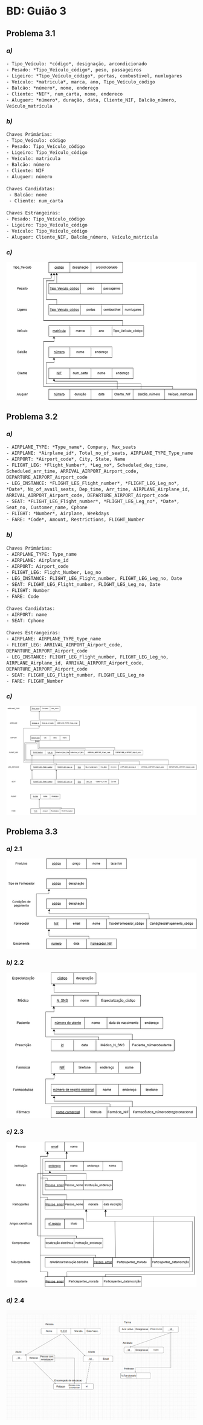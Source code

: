 # BD: Guião 3


## ​Problema 3.1
 
### *a)*

```
- Tipo_Veículo: *código*, designação, arcondicionado
- Pesado: *Tipo_Veículo_código*, peso, passageiros
- Ligeiro: *Tipo_Veículo_código*, portas, combustivel, numlugares
- Veículo: *matricula*, marca, ano, Tipo_Veículo_código
- Balcão: *número*, nome, endereço
- Cliente: *NIF*, num_carta, nome, endereco
- Aluguer: *número*, duração, data, Cliente_NIF, Balcão_número, Veículo_matrícula
```


### *b)* 

```
Chaves Primárias:
- Tipo_Veículo: código
- Pesado: Tipo_Veículo_código
- Ligeiro: Tipo_Veículo_código
- Veículo: matricula
- Balcão: número
- Cliente: NIF
- Aluguer: número

Chaves Candidatas:
 - Balcão: nome
 - Cliente: num_carta

Chaves Estrangeiras:
- Pesado: Tipo_Veículo_código
- Ligeiro: Tipo_Veículo_código
- Veículo: Tipo_Veículo_código
- Aluguer: Cliente_NIF, Balcão_número, Veículo_matrícula
```


### *c)* 

![ex_3_1c!](ex_3_1c.png "AnImage")


## ​Problema 3.2

### *a)*

```
- AIRPLANE_TYPE: *Type_name*, Company, Max_seats
- AIRPLANE: *Airplane_id*, Total_no_of_seats, AIRPLANE_TYPE_Type_name
- AIRPORT: *Airport_code*, City, State, Name
- FLIGHT_LEG: *Flight_Number*, *Leg_no*, Scheduled_dep_time, Scheduled_arr_time, ARRIVAL_AIRPORT_Airport_code, DEPARTURE_AIRPORT_Airport_code
- LEG_INSTANCE: *FLIGHT_LEG_Flight_number*, *FLIGHT_LEG_Leg_no*, *Date*, No_of_avail_seats, Dep_time, Arr_time, AIRPLANE_Airplane_id, ARRIVAL_AIRPORT_Airport_code, DEPARTURE_AIRPORT_Airport_code
- SEAT: *FLIGHT_LEG_Flight_number*, *FLIGHT_LEG_Leg_no*, *Date*, Seat_no, Customer_name, Cphone
- FLIGHT: *Number*, Airplane, Weekdays
- FARE: *Code*, Amount, Restrictions, FLIGHT_Number
```


### *b)* 

```
Chaves Primárias:
- AIRPLANE_TYPE: Type_name
- AIRPLANE: Airplane_id
- AIRPORT: Airport_code
- FLIGHT_LEG: Flight_Number, Leg_no
- LEG_INSTANCE: FLIGHT_LEG_Flight_number, FLIGHT_LEG_Leg_no, Date
- SEAT: FLIGHT_LEG_Flight_number, FLIGHT_LEG_Leg_no, Date
- FLIGHT: Number
- FARE: Code
 
Chaves Candidatas:
- AIRPORT: name
- SEAT: Cphone

Chaves Estrangeiras:
- AIRPLANE: AIRPLANE_TYPE_type_name
- FLIGHT_LEG: ARRIVAL_AIRPORT_Airport_code, DEPARTURE_AIRPORT_Airport_code
- LEG_INSTANCE: FLIGHT_LEG_Flight_number, FLIGHT_LEG_Leg_no, AIRPLANE_Airplane_id, ARRIVAL_AIRPORT_Airport_code, DEPARTURE_AIRPORT_Airport_code
- SEAT: FLIGHT_LEG_Flight_number, FLIGHT_LEG_Leg_no
- FARE: FLIGHT_Number
```


### *c)* 

![ex_3_2c!](ex_3_2c.png "AnImage")


## ​Problema 3.3


### *a)* 2.1

![ex_3_3_a!](ex_3_3a.png "AnImage")

### *b)* 2.2

![ex_3_3_b!](ex_3_3b.png "AnImage")

### *c)* 2.3

![ex_3_3_c!](ex_3_3c.png "AnImage")

### *d)* 2.4

![ex_3_3_d!](ex_3_3d.png "AnImage")